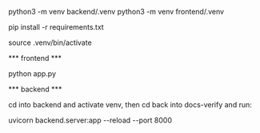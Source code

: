 python3 -m venv backend/.venv
python3 -m venv frontend/.venv

pip install -r requirements.txt

source .venv/bin/activate

*** frontend ***

python app.py


*** backend ***

cd into backend and activate venv, then cd back into docs-verify and run:

uvicorn backend.server:app --reload --port 8000

